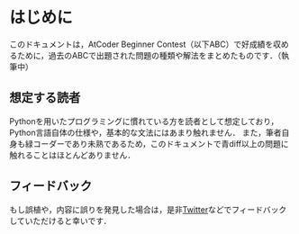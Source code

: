# はじめに
このドキュメントは，AtCoder Beginner Contest（以下ABC）で好成績を収めるために，過去のABCで出題された問題の種類や解法をまとめたものです．（執筆中）

## 想定する読者
Pythonを用いたプログラミングに慣れている方を読者として想定しており，Python言語自体の仕様や，基本的な文法にはあまり触れません．
また，筆者自身も緑コーダーであり未熟であるため，このドキュメントで青diff以上の問題に触れることはほとんどありません．

## フィードバック
もし誤植や，内容に誤りを発見した場合は，是非[Twitter](https://twitter.com/takesyhi_rs)などでフィードバックしていただけると幸いです．